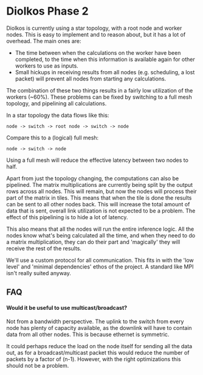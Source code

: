 # Diolkos Phase 2

Diolkos is currently using a star topology, with a root node and worker nodes. This is easy to implement and to reason about, but it has a lot of overhead. The main ones are:

- The time between when the calculations on the worker have been completed, to the time when this information is available again for other workers to use as inputs.
- Small hickups in receiving results from all nodes (e.g. scheduling, a lost packet) will prevent all nodes from starting any calculations.

The combination of these two things results in a fairly low utilization of the workers (~60%). These problems can be fixed by switching to a full mesh topology, and pipelining all calculations.

In a star topology the data flows like this:

    node -> switch -> root node -> switch -> node

Compare this to a (logical) full mesh:

    node -> switch -> node

Using a full mesh will reduce the effective latency between two nodes to half. 

Apart from just the topology changing, the computations can also be pipelined. The matrix multiplications are currently
being split by the output rows across all nodes. This will remain, but now the nodes will process their part of the matrix in tiles.
This means that when the tile is done the results can be sent to all other nodes back. This will increase the total amount of data that is sent, overall link utilization is not expected to be a problem. The effect of this pipelining is to hide a lot of latency.

This also means that all the nodes will run the entire inference logic. All the nodes know what's being calculated all the time, and when they need to do a matrix multiplication, they can do their part and 'magically' they will receive the rest of the results.

We'll use a custom protocol for all communication. This fits in with the 'low level' and 'minimal dependencies' ethos of the project. A standard like MPI isn't really suited anyway.

## FAQ

#### Would it be useful to use multicast/broadcast?

Not from a bandwidth perspective. The uplink to the switch from every node has plenty of capacity
available, as the downlink will have to contain data from all other nodes. This is because ethernet is
symmetric.

It could perhaps reduce the load on the node itself for sending all the data out, as for a broadcast/multicast packet
this would reduce the number of packets by a factor of (n-1). However, with the right optimizations this should not be a problem.